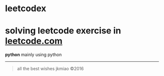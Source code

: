 # leetcodex
solving leetcode exercise in [leetcode.com]("https://leetcode.com/problemset/algorithms/")
====

**python**
mainly using python

----
> all the best wishes
> jkmiao &copy;2016


